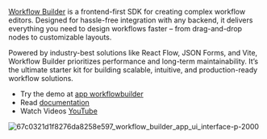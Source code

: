 [Workflow Builder](https://www.workflowbuilder.io/) is a frontend-first SDK for creating complex workflow editors. Designed for hassle-free integration with any backend, it delivers everything you need to design workflows faster – from drag-and-drop nodes to customizable layouts. 


Powered by industry-best solutions like React Flow, JSON Forms, and Vite, Workflow Builder prioritizes performance and long-term maintainability. It’s the ultimate starter kit for building scalable, intuitive, and production-ready workflow solutions.

* Try the demo at [app workflowbuilder](https://app.workflowbuilder.io/)
* Read [documentation](https://synergy-codes.gitbook.io/workflow-builder)
* Watch Videos [YouTube](https://www.youtube.com/@WorkflowBuilder)

![67c0321d1f8276da8258e597_workflow_builder_app_ui_interface-p-2000](https://github.com/user-attachments/assets/9747594c-a46f-4394-af74-439fe021869f)
